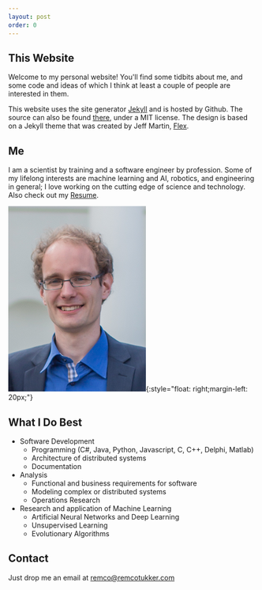 ```yaml
---
layout: post
order: 0
---
```


## This Website

Welcome to my personal website! You'll find some tidbits about me, and some code and ideas of which I think at least a couple of people are interested in them.

This website uses the site generator [Jekyll](https://jekyllrb.com/) and is hosted by Github. The source can also be found [there](https://github.com/RemcoTukker/RemcoTukker.github.io), under a MIT license. The design is based on a Jekyll theme that was created by Jeff Martin, [Flex](https://github.com/the-development/flex).

## Me

I am a scientist by training and a software engineer by profession. Some of my lifelong interests are machine learning and AI, robotics, and engineering in general; I love working on the cutting edge of science and technology. Also check out my [Resume](/Resume/).

![Remco Tukker](/images/remco.png){:style="float: right;margin-left: 20px;"}

## What I Do Best

* Software Development
  * Programming (C#, Java, Python, Javascript, C, C++, Delphi, Matlab)
  * Architecture of distributed systems
  * Documentation
* Analysis
  * Functional and business requirements for software
  * Modeling complex or distributed systems
  * Operations Research
* Research and application of Machine Learning 
  * Artificial Neural Networks and Deep Learning
  * Unsupervised Learning 
  * Evolutionary Algorithms

## Contact

Just drop me an email at remco@remcotukker.com
